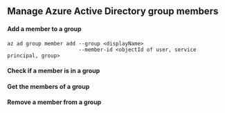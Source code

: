 ## Manage Azure Active Directory group members

#### Add a member to a group
```
az ad group member add --group <displayName>
                       --member-id <objectId of user, service principal, group> 
```

#### Check if a member is in a group

#### Get the members of a group

#### Remove a member from a group
